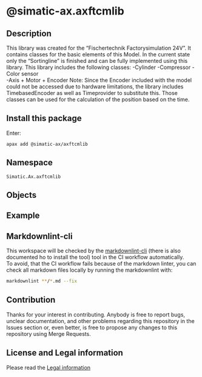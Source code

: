 # @simatic-ax.axftcmlib

## Description
This library was created for the “Fischertechnik Factorysimulation 24V”. It contains classes for the basic elements of this Model. In the current state only the “Sortingline” is finished and can be fully implemented using this library. 
This library includes the following classes: 
-Cylinder
-Compressor
-Color sensor	
-Axis + Motor + Encoder 
Note: Since the Encoder included with the model could not be accessed due to hardware limitations, the library includes TimebasedEncoder as well as Timeprovider to substitute this. Those classes can be used for the calculation of the position based on the time. 

## Install this package

Enter:

```cli
apax add @simatic-ax/axftcmlib
```

## Namespace

```iec-st
Simatic.Ax.axftcmlib
```

## Objects

## Example

<please provide a working example>

## Markdownlint-cli

This workspace will be checked by the [markdownlint-cli](https://github.com/igorshubovych/markdownlint-cli) (there is also documented ho to install the tool) tool in the CI workflow automatically.  
To avoid, that the CI workflow fails because of the markdown linter, you can check all markdown files locally by running the markdownlint with:

```sh
markdownlint **/*.md --fix
```

## Contribution

Thanks for your interest in contributing. Anybody is free to report bugs, unclear documentation, and other problems regarding this repository in the Issues section or, even better, is free to propose any changes to this repository using Merge Requests.

## License and Legal information

Please read the [Legal information](LICENSE.md)
